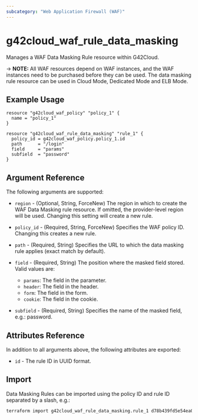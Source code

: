 ```yaml
---
subcategory: "Web Application Firewall (WAF)"
---
```


# g42cloud_waf_rule_data_masking

Manages a WAF Data Masking Rule resource within G42Cloud.

-> **NOTE:** All WAF resources depend on WAF instances, and the WAF instances need to be purchased before they can be
used. The data masking rule resource can be used in Cloud Mode, Dedicated Mode and ELB Mode.

## Example Usage

```hcl
resource "g42cloud_waf_policy" "policy_1" {
  name = "policy_1"
}

resource "g42cloud_waf_rule_data_masking" "rule_1" {
  policy_id = g42cloud_waf_policy.policy_1.id
  path      = "/login"
  field     = "params"
  subfield  = "password"
}
```

## Argument Reference

The following arguments are supported:

* `region` - (Optional, String, ForceNew) The region in which to create the WAF Data Masking rule resource. If omitted,
  the provider-level region will be used. Changing this setting will create a new rule.

* `policy_id` - (Required, String, ForceNew) Specifies the WAF policy ID. Changing this creates a new rule.

* `path` - (Required, String) Specifies the URL to which the data masking rule applies (exact match by default).

* `field` - (Required, String) The position where the masked field stored. Valid values are:
  + `params`: The field in the parameter.
  + `header`: The field in the header.
  + `form`: The field in the form.
  + `cookie`: The field in the cookie.

* `subfield` - (Required, String) Specifies the name of the masked field, e.g.: password.

## Attributes Reference

In addition to all arguments above, the following attributes are exported:

* `id` - The rule ID in UUID format.

## Import

Data Masking Rules can be imported using the policy ID and rule ID separated by a slash, e.g.:

```sh
terraform import g42cloud_waf_rule_data_masking.rule_1 d78b439fd5e54ea08886e5f63ee7b3f5/ac01a092d50e4e6ba3cd622c1128ba2c
```
